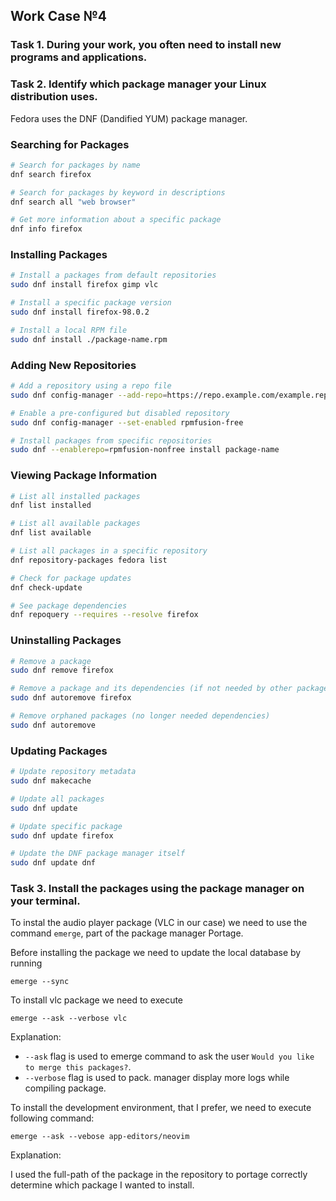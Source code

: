 ## Work Case №4

### Task 1. During your work, you often need to install new programs and applications. 

### Task 2. Identify which package manager your Linux distribution uses.

Fedora uses the DNF (Dandified YUM) package manager.

### Searching for Packages

```bash
# Search for packages by name
dnf search firefox

# Search for packages by keyword in descriptions
dnf search all "web browser"

# Get more information about a specific package
dnf info firefox
```

### Installing Packages

```bash
# Install a packages from default repositories
sudo dnf install firefox gimp vlc

# Install a specific package version
sudo dnf install firefox-98.0.2

# Install a local RPM file
sudo dnf install ./package-name.rpm
```

### Adding New Repositories

```bash
# Add a repository using a repo file
sudo dnf config-manager --add-repo=https://repo.example.com/example.repo

# Enable a pre-configured but disabled repository
sudo dnf config-manager --set-enabled rpmfusion-free

# Install packages from specific repositories
sudo dnf --enablerepo=rpmfusion-nonfree install package-name
```

### Viewing Package Information

```bash
# List all installed packages
dnf list installed

# List all available packages
dnf list available

# List all packages in a specific repository
dnf repository-packages fedora list

# Check for package updates
dnf check-update

# See package dependencies
dnf repoquery --requires --resolve firefox
```

### Uninstalling Packages

```bash
# Remove a package
sudo dnf remove firefox

# Remove a package and its dependencies (if not needed by other packages)
sudo dnf autoremove firefox

# Remove orphaned packages (no longer needed dependencies)
sudo dnf autoremove
```

### Updating Packages

```bash
# Update repository metadata
sudo dnf makecache

# Update all packages
sudo dnf update

# Update specific package
sudo dnf update firefox

# Update the DNF package manager itself
sudo dnf update dnf
```

### Task 3. Install the packages using the package manager on your terminal.

To instal the audio player package (VLC in our case) we need to use the command `emerge`, part of the package manager Portage.

Before installing the package we need to update the local database by running 

```
emerge --sync
```

To install vlc package we need to execute 

```
emerge --ask --verbose vlc
```

Explanation:

- `--ask` flag is used to emerge command to ask the user `Would you like to merge this packages?`. 
- `--verbose` flag is used to pack. manager display more logs while compiling package.

To install the development environment, that I prefer, we need to execute following command:

```
emerge --ask --vebose app-editors/neovim
```

Explanation:

I used the full-path of the package in the repository to portage correctly determine which package I wanted to install.
